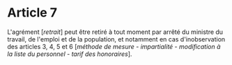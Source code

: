 # Article 7

L'agrément [*retrait*] peut être retiré à tout moment par arrêté du ministre du travail, de l'emploi et de la population, et notamment en cas d'inobservation des articles 3, 4, 5 et 6 [*méthode de mesure - impartialité - modification à la liste du personnel - tarif des honoraires*].
